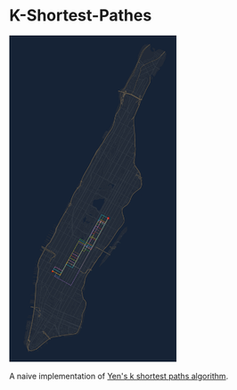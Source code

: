 # K-Shortest-Pathes

<img src="https://github.com/Leot6/K-Shortest-Pathes/blob/master/example.jpg" width="300">

A naive implementation of [Yen's k shortest paths algorithm](https://en.wikipedia.org/wiki/Yen%27s_algorithm#:~:text=Yen's%20algorithm%20computes%20single-source,deviations%20of%20the%20best%20path.).
